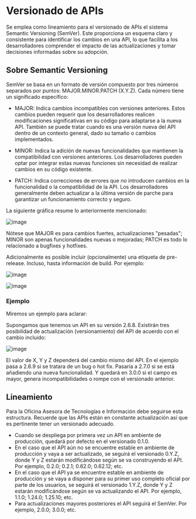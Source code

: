 # Versionado de APIs

Se emplea como lineamiento para el versionado de APIs el sistema Semantic Versioning (SemVer). Este proporciona un esquema claro y consistente para identificar los cambios en una API, lo que facilita a los desarrolladores comprender el impacto de las actualizaciones y tomar decisiones informadas sobre su adopción.

## Sobre Semantic Versioning

SemVer se basa en un formato de versión compuesto por tres números separados por puntos: MAJOR.MINOR.PATCH (X.Y.Z). Cada número tiene un significado específico:

* MAJOR: Indica cambios incompatibles con versiones anteriores. Estos cambios pueden requerir que los desarrolladores realicen modificaciones significativas en su código para adaptarse a la nueva API. También se puede tratar cuando es una versión nueva del API dentro de un contexto general, dado su tamaño o cambios implementados.

* MINOR: Indica la adición de nuevas funcionalidades que mantienen la compatibilidad con versiones anteriores. Los desarrolladores pueden optar por integrar estas nuevas funciones sin necesidad de realizar cambios en su código existente.

* PATCH: Indica correcciones de errores que no introducen cambios en la funcionalidad o la compatibilidad de la API. Los desarrolladores generalmente deben actualizar a la última versión de parche para garantizar un funcionamiento correcto y seguro.

La siguiente gráfica resume lo anteriormente mencionado:

![image](https://github.com/udistrital/lineamientos_oas/assets/24207969/e9dce155-42d8-4160-8ff0-432e81ade6b1)

Nótese que MAJOR es para cambios fuertes, actualizaciones "pesadas"; MINOR son apenas funcionalidades nuevas o mejoradas; PATCH es todo lo relacionado a bugfixes y hotfixes.

Adicionalmente es posible incluir (opcionalmente) una etiqueta de pre-release. Incluso, hasta información de build. Por ejemplo:

![image](https://github.com/udistrital/lineamientos_oas/assets/24207969/5e3ef282-02aa-4d78-bfd3-71cdcd325a72)

![image](https://github.com/udistrital/lineamientos_oas/assets/24207969/4e10cd78-e154-4db7-8320-ed5dcadad60c)

### Ejemplo

Miremos un ejemplo para aclarar:

Supongamos que tenemos un API en su versión 2.6.8. Existirán tres posibilidad de actualización (versionamiento) del API de acuerdo con el cambio incluido:

![image](https://github.com/udistrital/lineamientos_oas/assets/24207969/c6de797b-03f0-484f-8f49-51cdc00d0e9a)

El valor de X, Y y Z dependerá del cambio mismo del API. En el ejemplo pasa a 2.6.9 si se tratara de un bug o hot fix. Pasaría a 2.7.0 si se está añadiendo una nueva funcionalidad. Y quedará en 3.0.0 si el campo es mayor, genera incompatibilidades o rompe con el versionado anterior.

## Lineamiento

Para la Oficina Asesora de Tecnologías e Información debe seguirse esta estructura. Recuerde que las APIs están en constante actualización así que es pertinente tener un versionado adecuado.

* Cuando se despliega por primera vez un API en ambiente de producción, quedará por defecto en el versionado 0.1.0.
* En el caso que el API aún no se encuentre estable en ambiente de producción y vaya a ser actualizado, se seguirá el versionado 0.Y.Z, donde Y y Z estarán modificándose según se va construyendo el API. Por ejemplo, 0.2.0; 0.2.1; 0.62.0; 0.62.12; etc.
* En el caso que el API ya se encuentre estable en ambiente de producción y se vaya a disponer para su primer uso completo oficial por parte de los usuarios, se seguirá el versionado 1.Y.Z, donde Y y Z estarán modificándose según se va actualizando el API. Por ejemplo, 1.1.0; 1.24.0; 1.25.10; etc.
* Para actualizaciones mayores posteriores el API seguirá el SemVer. Por ejemplo, 2.0.0; 3.0.0; etc.
